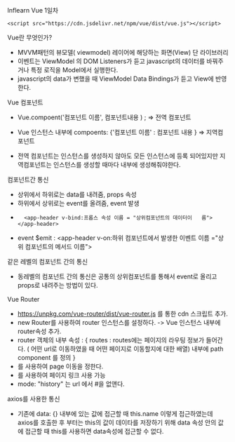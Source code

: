 Inflearn Vue 1일차

    <script src="https://cdn.jsdelivr.net/npm/vue/dist/vue.js"></script>

Vue란 무엇인가?

- MVVM패턴의 뷰모델( viewmodel) 레이어에 해당하는 화면(View) 단 라이브러리
- 이벤트는 ViewModel 의 DOM Listeners가 듣고 javascript의 데이터를 바꿔주거나 특정 로직을 Model에서 실행한다.
- javascript의 data가 변했을 때 ViewModel Data Bindings가 듣고 View에 반영한다.

Vue 컴포넌트

- Vue.compoent('컴포넌트 이름', 컴포넌트내용 ) ; => 전역 컴포넌트
- Vue 인스턴스 내부에 compoents: {'컴포넌트 이름' : 컴포넌트 내용 }
  => 지역컴포넌트

- 전역 컴포넌트는 인스턴스를 생성하지 않아도 모든 인스턴스에 등록 되어있지만 지역컴포넌트는 인스턴스를 생성할 때마다 내부에 생성해줘야한다.

컴포넌트간 통신

- 상위에서 하위로는 data를 내려줌, props 속성
- 하위에서 상위로는 event를 올려줌, event 발생
-       <app-header v-bind:프롭스 속성 이름 = "상위컴포넌트의 데이터이   름"></app-header>
- event \$emit :
  <app-header v-on:하위 컴포넌트에서 발생한 이벤트 이름 ="상위 컴포넌트의 메서드 이름"></app-header>

같은 레벨의 컴포넌트 간의 통신

- 동레벨의 컴포넌트 간의 통신은 공통의 상위컴포넌트를 통해서 event로 올리고 props로 내려주는 방법이 있다.

Vue Router

- https://unpkg.com/vue-router/dist/vue-router.js 를 통한 cdn 스크립트 추가.
- new Router를 사용하여 router 인스턴스를 설정하다. -> Vue 인스턴스 내부에 router속성 추가.
- router 객체의 내부 속성 : {
  routes : routes에는 페이지의 라우팅 정보가 들어간다. ( 어떤 url로 이동하였을 때 어떤 페이지로 이동할지에 대한 배열) 내부에 path component 를 정의
  }
- <router-view>를 사용하여 page 이동을 정한다.
- <router-link to =""> 를 사용하여 페이지 링크 사용 가능
- mode: "history" 는 url 에서 #을 없앤다.

axios를 사용한 통신

- 기존에 data: {} 내부에 있는 값에 접근할 때 this.name 이렇게 접근하였는데 axios를 호출한 후 부터는 this의 값이 데이타를 저장하기 위해 data 속성 안의 값에 접근할 때 this를 사용하면 data속성에 접근할 수 없다.

$$
$$
